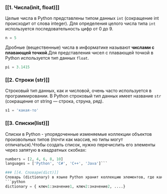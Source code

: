 ### [[1. Числа(init, float)]]
Целые числа в Python представлены типом данных `int` (сокращение int происходит от слова integer). Для определения целого числа типа `int` используется последовательность цифр от 0 до 9.
```python
n = 5
```
Дробные (вещественные) числа в информатике называют **числами с плавающей точкой**.Для представления чисел с плавающей точкой в Python используется тип данных `float`.
```python
pi = 3.1415 
```

### [[2. Cтроки (str)]]
Строковый тип данных, как и числовой, очень часто используется в программировании. В Python строковый тип данных имеет название `str` (сокращение от string — строка, струна, ряд).
```python
s1 = 'какая-то'
```

### [[3. Списки(list)]]
Списки в Python - упорядоченные изменяемые коллекции объектов произвольных типов (почти как массив, но типы могут отличаться).Чтобы создать список, нужно перечислить его элементы через запятую в квадратных скобках:
```python
numbers = [2, 4, 6, 8, 10]
languages = ['Python', 'C#', 'C++', 'Java']```

### [[4. Словари(dict)]]
Словарь (dictionary) в языке Python хранит коллекцию элементов, где каждый элемент имеет уникальный ключ и ассоциированое с ним некоторое значение.
```python
dictionary = { ключ1:значение1, ключ2:значение2, ....}
```
